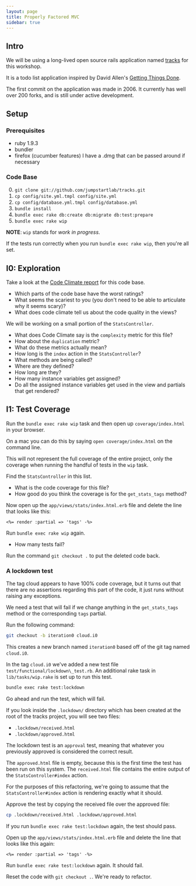 ```yaml
---
layout: page
title: Properly Factored MVC
sidebar: true
---
```


## Intro

We will be using a long-lived open source rails application named
[tracks](http://codeclimate.com/github/jumpstartlab/tracks) for
this workshop.

It is a todo list application inspired by David Allen's [Getting Things Done](http://www.amazon.com/Getting-Things-Done-Stress-Free-Productivity/dp/0142000280).

The first commit on the application was made in 2006. It currently has
well over 200 forks, and is still under active development.

## Setup

### Prerequisites

* ruby 1.9.3
* bundler
* firefox (cucumber features)
  I have a .dmg that can be passed around if necessary


### Code Base

0. `git clone git://github.com/jumpstartlab/tracks.git`
1. `cp config/site.yml.tmpl config/site.yml`
2. `cp config/database.yml.tmpl config/database.yml`
3. `bundle install`
4. `bundle exec rake db:create db:migrate db:test:prepare`
5. `bundle exec rake wip`

**NOTE**: `wip` stands for _work in progress_.

If the tests run correctly when you run `bundle exec rake wip`, then
you're all set.

## I0: Exploration

Take a look at the [Code Climate report](http://codeclimate.com/github/JumpstartLab/tracks) for this code base.

* Which parts of the code base have the worst ratings?
* What seems the scariest to you (you don't need to be able to
  articulate why it seems scary)?
* What does code climate tell us about the code quality in the views?

We will be working on a small portion of the `StatsController`.

* What does Code Climate say is the `complexity` metric for this file?
* How about the `duplication` metric?
* What do these metrics actually mean?
* How long is the `index` action in the `StatsController`?
* What methods are being called?
* Where are they defined?
* How long are they?
* How many instance variables get assigned?
* Do all the assigned instance variables get used in the view and
  partials that get rendered?

## I1: Test Coverage

Run the `bundle exec rake wip` task and then open up `coverage/index.html`
 in your browser.

On a mac you can do this by saying `open coverage/index.html` on the
command line.

This will not represent the full coverage of the entire project, only
the coverage when running the handful of tests in the `wip` task.

Find the `StatsController` in this list.

* What is the code coverage for this file?
* How good do you think the coverage is for the `get_stats_tags` method?

Now open up the `app/views/stats/index.html.erb` file and delete the line
that looks like this:

```erb
<%= render :partial => 'tags' -%>
```

Run `bundle exec rake wip` again.

* How many tests fail?

Run the command `git checkout .` to put the deleted code back.

### A lockdown test

The tag cloud appears to have 100% code coverage, but it turns out that
there are no assertions regarding this part of the code, it just runs
without raising any exceptions.

We need a test that will fail if we change anything in the `get_stats_tags` method or the corresponding `tags` partial.

Run the following command:

```bash
git checkout -b iteration0 cloud.i0
```

This creates a new branch named `iteration0` based off of the git tag
named `cloud.i0`.

In the tag `cloud.i0` we've added a new test file `test/functional/lockdown\_test.rb`.
An additional rake task in `lib/tasks/wip.rake` is set up to run this test.

```bash
bundle exec rake test:lockdown
```

Go ahead and run the test, which will fail.

If you look inside the `.lockdown/` directory which has been created at
the root of the tracks project, you will see two files:

* `.lockdown/received.html`
* `.lockdown/approved.html`

The lockdown test is an `approval` test, meaning that whatever you
previously approved is considered the correct result.

The `approved.html` file is empty, because this is the first time the
test has been run on this system. The `received.html` file contains the
entire output of the `StatsController#index` action.


For the purposes of this refactoring, we're going to assume that the
`StatsController#index` action is rendering exactly what it should.

Approve the test by copying the received file over the approved file:

```bash
cp .lockdown/received.html .lockdown/approved.html
```

If you run `bundle exec rake test:lockdown` again, the test should pass.

Open up the `app/views/stats/index.html.erb` file and delete the line that
looks like this again:

```erb
<%= render :partial => 'tags' -%>
```

Run `bundle exec rake test:lockdown` again. It should fail.

Reset the code with `git checkout .`. We're ready to refactor.

